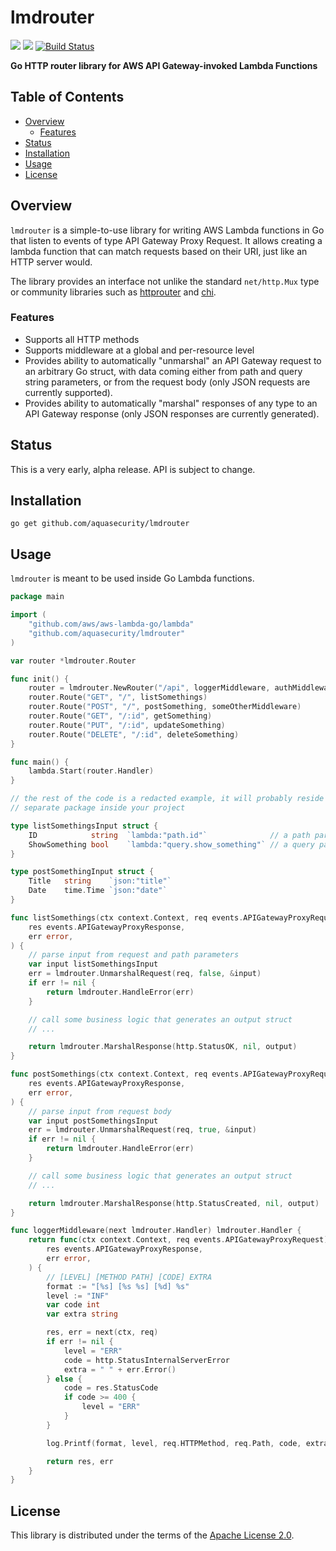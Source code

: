 # lmdrouter

[![](https://img.shields.io/static/v1?label=godoc&message=reference&color=blue&style=flat-square)](https://godoc.org/github.com/aquasecurity/lmdrouter) [![](https://img.shields.io/github/license/aquasecurity/lmdrouter?style=flat-square)](LICENSE) [![Build Status](https://travis-ci.org/aquasecurity/lmdrouter.svg?branch=master)](https://travis-ci.org/aquasecurity/lmdrouter)

**Go HTTP router library for AWS API Gateway-invoked Lambda Functions**

## Table of Contents

* [Overview](#overview)
    * [Features](#features)
* [Status](#status)
* [Installation](#installation)
* [Usage](#usage)
* [License](#license)

## Overview

`lmdrouter` is a simple-to-use library for writing AWS Lambda functions in Go
that listen to events of type API Gateway Proxy Request. It allows creating a
lambda function that can match requests based on their URI, just like an HTTP
server would.

The library provides an interface not unlike the standard `net/http.Mux` type
or community libraries such as [httprouter](https://github.com/julienschmidt/httprouter)
and [chi](https://github.com/go-chi/chi).

### Features

* Supports all HTTP methods
* Supports middleware at a global and per-resource level
* Provides ability to automatically "unmarshal" an API Gateway request to an
  arbitrary Go struct, with data coming either from path and query string
  parameters, or from the request body (only JSON requests are currently
  supported).
* Provides ability to automatically "marshal" responses of any type to an API
  Gateway response (only JSON responses are currently generated).

## Status

This is a very early, alpha release. API is subject to change.

## Installation

```shell
go get github.com/aquasecurity/lmdrouter
```

## Usage

`lmdrouter` is meant to be used inside Go Lambda functions.

```go
package main

import (
    "github.com/aws/aws-lambda-go/lambda"
    "github.com/aquasecurity/lmdrouter"
)

var router *lmdrouter.Router

func init() {
    router = lmdrouter.NewRouter("/api", loggerMiddleware, authMiddleware)
    router.Route("GET", "/", listSomethings)
    router.Route("POST", "/", postSomething, someOtherMiddleware)
    router.Route("GET", "/:id", getSomething)
    router.Route("PUT", "/:id", updateSomething)
    router.Route("DELETE", "/:id", deleteSomething)
}

func main() {
    lambda.Start(router.Handler)
}

// the rest of the code is a redacted example, it will probably reside in a
// separate package inside your project

type listSomethingsInput struct {
    ID            string  `lambda:"path.id"`              // a path parameter declared as :id
    ShowSomething bool    `lambda:"query.show_something"` // a query parameter named "show_something"
}

type postSomethingInput struct {
    Title   string    `json:"title"`
    Date    time.Time `json:"date"`
}

func listSomethings(ctx context.Context, req events.APIGatewayProxyRequest) (
    res events.APIGatewayProxyResponse,
    err error,
) {
    // parse input from request and path parameters
    var input listSomethingsInput
    err = lmdrouter.UnmarshalRequest(req, false, &input)
    if err != nil {
        return lmdrouter.HandleError(err)
    }

    // call some business logic that generates an output struct
    // ...

    return lmdrouter.MarshalResponse(http.StatusOK, nil, output)
}

func postSomethings(ctx context.Context, req events.APIGatewayProxyRequest) (
    res events.APIGatewayProxyResponse,
    err error,
) {
    // parse input from request body
    var input postSomethingsInput
    err = lmdrouter.UnmarshalRequest(req, true, &input)
    if err != nil {
        return lmdrouter.HandleError(err)
    }

    // call some business logic that generates an output struct
    // ...

    return lmdrouter.MarshalResponse(http.StatusCreated, nil, output)
}

func loggerMiddleware(next lmdrouter.Handler) lmdrouter.Handler {
    return func(ctx context.Context, req events.APIGatewayProxyRequest) (
        res events.APIGatewayProxyResponse,
        err error,
    ) {
        // [LEVEL] [METHOD PATH] [CODE] EXTRA
        format := "[%s] [%s %s] [%d] %s"
    	level := "INF"
    	var code int
    	var extra string

    	res, err = next(ctx, req)
    	if err != nil {
    	    level = "ERR"
    	    code = http.StatusInternalServerError
    	    extra = " " + err.Error()
    	} else {
    	    code = res.StatusCode
    	    if code >= 400 {
    	        level = "ERR"
    	    }
        }

        log.Printf(format, level, req.HTTPMethod, req.Path, code, extra)

        return res, err
    }
}
```

## License

This library is distributed under the terms of the [Apache License 2.0](LICENSE).
